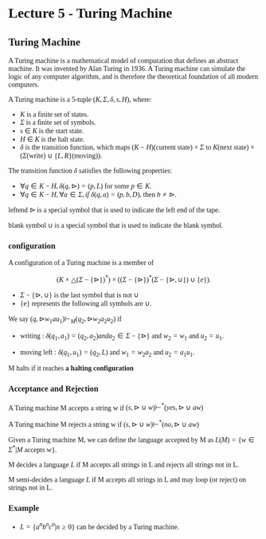 <font face = "Times New Roman">

# Lecture 5 - Turing Machine

## Turing Machine

A Turing machine is a mathematical model of computation that defines an abstract machine. It was invented by Alan Turing in 1936. A Turing machine can simulate the logic of any computer algorithm, and is therefore the theoretical foundation of all modern computers.

A Turing machine is a 5-tuple $(K, \Sigma, \delta, s, H)$, where:

- $K$ is a finite set of states.
- $\Sigma$ is a finite set of symbols.
- s $\in$ $K$ is the start state.
- $H$ $\in$ $K$ is the halt state.
- $\delta$ is the transition function, which maps $(K - H)(\text{current state}) \times \Sigma$ to $K (\text{next state})\times (\Sigma(\text{write})\cup\{L,R\}(\text{moving}))$.

The transition function $\delta$ satisfies the following properties:

* $\forall q \in K - H, \delta(q,\triangleright) = (p,L)$ for some $p \in K$.
* $\forall q \in K - H, \forall a \in \Sigma, if\ \delta(q,a) = (p,b,D)$, then $b \neq \triangleright$.

leftend $\triangleright$ is a special symbol that is used to indicate the left end of the tape.

blank symbol $\cup$ is a special symbol that is used to indicate the blank symbol.
### configuration

A configuration of a Turing machine is a member of 

$$(K \times \triangle(\Sigma-\{\triangleright\})^*) \times ((\Sigma-\{\triangleright\})^* (\Sigma - \{\triangleright,\cup\})\cup \{e\}).$$

* $\Sigma - \{\triangleright,\cup\}$ is the last symbol that is not $\cup$
* {e} represents the following all symbols are $\cup$.

We say $(q,\triangleright w_1au_1) \vdash_M (q_2,\triangleright w_2a_2u_2)$ if 

* writing : $\delta(q_1,a_1) = (q_2,a_2) and a_2 \in \Sigma - \{\triangleright\}$ and $w_2 = w_1$ and $u_2 = u_1$.

* moving left : $\delta(q_1,u_1) = (q_2,L)$ and $w_1=w_2a_2$ and $u_2 = a_1u_1$.

M halts if it reaches **a halting configuration**

### Acceptance and Rejection

A Turing machine M accepts a string w if $(s,\triangleright\cup w) \vdash^* (yes,\triangleright\cup aw)$ 

A Turing machine M rejects a string w if $(s,\triangleright\cup w) \vdash^* (no,\triangleright\cup aw)$

Given a Turing machine M, we can define the language accepted by M as $L(M) = \{w \in \Sigma^* | M \text{ accepts w}\}$.

M decides a language $L$ if M accepts all strings in L and rejects all strings not in L.

M semi-decides a language $L$ if M accepts all strings in L and may loop (or reject) on strings not in L.

### Example

* $L = \{a^nb^nc^n|n\geq 0\}$ can be decided by a Turing machine.


</font>